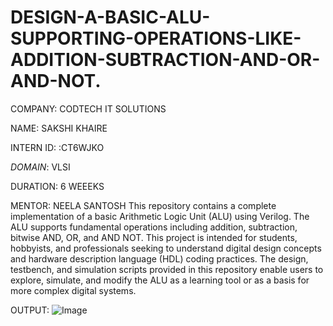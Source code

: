 # DESIGN-A-BASIC-ALU-SUPPORTING-OPERATIONS-LIKE-ADDITION-SUBTRACTION-AND-OR-AND-NOT.
COMPANY: CODTECH IT SOLUTIONS

NAME: SAKSHI KHAIRE 

INTERN ID: :CT6WJKO

*DOMAIN*: VLSI

DURATION: 6 WEEEKS

MENTOR: NEELA SANTOSH
This repository contains a complete implementation of a basic Arithmetic Logic Unit (ALU) using Verilog. The ALU supports fundamental operations including addition, subtraction, bitwise AND, OR, and AND NOT. This project is intended for students, hobbyists, and professionals seeking to understand digital design concepts and hardware description language (HDL) coding practices. The design, testbench, and simulation scripts provided in this repository enable users to explore, simulate, and modify the ALU as a learning tool or as a basis for more complex digital systems.

OUTPUT:
![Image](https://github.com/user-attachments/assets/d187ab3b-9ab9-45ef-8a94-4bc45f296f0d)
